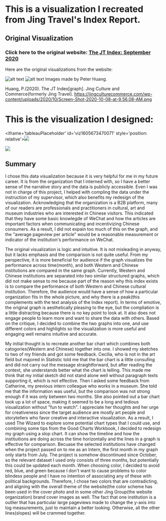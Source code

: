 # This is a visualization I recreated from Jing Travel's Index Report.
## Original Visualization
### Click here to the original website: [The JT Index: September 2020](https://jingculturecommerce.com/the-jt-index-september-2020/)

Here are the original visualizations from the website:

![alt text](https://jingculturecommerce.com/wp-content/uploads/2020/10/Screen-Shot-2020-10-08-at-9.56.08-AM.png)
![alt text](https://jingculturecommerce.com/wp-content/uploads/2020/10/Screen-Shot-2020-10-08-at-9.56.45-AM.png)
Images made by Peter Huang.

Huang, P.(2020). The JT Index[graph]. Jing Culture and Commerce(formerly Jing Travel). https://jingculturecommerce.com/wp-content/uploads/2020/10/Screen-Shot-2020-10-08-at-9.56.08-AM.png

# This is the visualization I designed:

<iframe='tableauPlaceholder' id='viz1605673470071' style='position: relative'><noscript><a href='#'><img alt=' ' src='https:&#47;&#47;public.tableau.com&#47;static&#47;images&#47;TS&#47;TSWD_Assign_Ellie&#47;Sheet1&#47;1_rss.png' style='border: none' /></a></noscript><object class='tableauViz'  style='display:none;'><param name='host_url' value='https%3A%2F%2Fpublic.tableau.com%2F' /> <param name='embed_code_version' value='3' /> <param name='site_root' value='' /><param name='name' value='TSWD_Assign_Ellie&#47;Sheet1' /><param name='tabs' value='no' /><param name='toolbar' value='yes' /><param name='static_image' value='https:&#47;&#47;public.tableau.com&#47;static&#47;images&#47;TS&#47;TSWD_Assign_Ellie&#47;Sheet1&#47;1.png' /> <param name='animate_transition' value='yes' /><param name='display_static_image' value='yes' /><param name='display_spinner' value='yes' /><param name='display_overlay' value='yes' /><param name='display_count' value='yes' /><param name='language' value='en' /></object></div>                <script type='text/javascript'>                    var divElement = document.getElementById('viz1605673470071');                    var vizElement = divElement.getElementsByTagName('object')[0];                    vizElement.style.width='100%';vizElement.style.height=(divElement.offsetWidth*0.75)+'px';                    var scriptElement = document.createElement('script');                    scriptElement.src = 'https://public.tableau.com/javascripts/api/viz_v1.js';                    vizElement.parentNode.insertBefore(scriptElement, vizElement);                </script>
<div class='tableauPlaceholder' id='viz1605673470071' style='position: relative'><noscript><a href='#'><img alt=' ' src='https:&#47;&#47;public.tableau.com&#47;static&#47;images&#47;TS&#47;TSWD_Assign_Ellie&#47;Sheet1&#47;1_rss.png' style='border: none' /></a></noscript><object class='tableauViz'  style='display:none;'><param name='host_url' value='https%3A%2F%2Fpublic.tableau.com%2F' /> <param name='embed_code_version' value='3' /> <param name='site_root' value='' /><param name='name' value='TSWD_Assign_Ellie&#47;Sheet1' /><param name='tabs' value='no' /><param name='toolbar' value='yes' /><param name='static_image' value='https:&#47;&#47;public.tableau.com&#47;static&#47;images&#47;TS&#47;TSWD_Assign_Ellie&#47;Sheet1&#47;1.png' /> <param name='animate_transition' value='yes' /><param name='display_static_image' value='yes' /><param name='display_spinner' value='yes' /><param name='display_overlay' value='yes' /><param name='display_count' value='yes' /><param name='language' value='en' /></object></div>                <script type='text/javascript'>                    var divElement = document.getElementById('viz1605673470071');                    var vizElement = divElement.getElementsByTagName('object')[0];                    vizElement.style.width='100%';vizElement.style.height=(divElement.offsetWidth*0.75)+'px';                    var scriptElement = document.createElement('script');                    scriptElement.src = 'https://public.tableau.com/javascripts/api/viz_v1.js';                    vizElement.parentNode.insertBefore(scriptElement, vizElement);                </script>


## Summary
I chose this data visualization because it is very helpful for me in my future career. It is from the organization that I interned with, so I have a better sense of the narrative story and the data is publicly accessible. Even I was not in charge of this project, I helped with compling the data under the instruction of my supervisor, which also benefits my redesign of the visualization. Acknowledging that the organization is a B2B platform, many of our readers are professionals and practitioners in cultural, art and museum industries who are interested in Chinese visitors. This indicated that they have some basic knowlegde of WeChat and how the articles are important factors when communicating and incentivizing Chinese consumers. As a result, I did not expain too much of this on the graph, and the "average pageview per article" would be a reasonable measurement or indicator of the institution's performance on WeChat. 

The original visualization is logic and intuitive. It is not misleading in anyway, but it lacks emphasis and the comparison is not quite useful. From my perspective, it is more beneficial for audience if the graph visualizes the performance across time(month), and both Western and Chinese institutions are compared in the same graph. Currently, Western and Chinese institutions are separated into two similar structured graphs, which did not make sense to me because part of the reason why this index exists is to compare the performance of both Western and Chinese cultural institution. Therefore, the audience would have a sense of how a particular organization fits in the whole picture, and why there is a peak(this complements with the text analysis of the Index report). In terms of emotive, the original graph is aesthetically pleasing to the eye, but the compliation is a little distracting because there is no key point to look at. It also does not engage people to learn more and want to share the data with others. Based on the critique, I decided to combine the two graphs into one, and use different colors and highlights so the visualization is more useful and engaging well remains intuitive and accurate.

My initial thought is to recreate another bar chart which combines both catogories(Western and Chinese) together into one. I showed my sketches to two of my friends and got some feedback. Cecilia, who is not in the art field but majored in Statistic told me that the bar chart is a little consufing and did not carry out the message straightforward, but after reading the context, she understands better what the chart is telling. This made me think that my initial sketch did not stand alone well without paragraph texts supporting it, which is not effective. Then I asked some feedback from Catherine, my previous intern colleague who works in a museum. She told me that the information was useful, but the comparison was not strong enough if it was only between two months. She also pointed out a bar chart took up a lot of space, making it seemed to be a long and tedious visualization without "fun to watch". I appreciate her thoughts and her urge for creativeness since the target audience are mostly art people and storytellers who favor creative and interactive visualization. As a result, I used The Wizard to explore some potential chart types that I could use, and combining some tips from the Good Charts Workbook, I decided to redesign my graph using a slop chart. It can show the timeline and how the instituitions are doing across the time horizontally and the lines in a graph is effective for comparison. Becuase the selected institutions have changed when the project passed on to me as an Intern, the first month in my graph only starts from July. The project is somehow discontinued since October, so the relevant dataset I used only consists of three months, but potentially this could be updated each month. When choosing color, I decided to avoid red, blue, and green because I don't want to cause problems to color blindess people and I have no intention of associating any of these with political backgrounds. Therefore, I chose two colors that are contradicting, and aligning with the overall theme of the website(the color scheme has been used in the cover photo and in some other Jing Group(the website organization) brand cover images as well. The fact that one institution is a outlier that has particular large pageviews made to change the y-axis into log measurements, just to maintain a better looking. Otherwise, all the other lines(slopes) will be crammed together.


